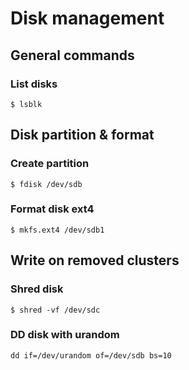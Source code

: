 # Disk management

## General commands

### List disks

```
$ lsblk
```

## Disk partition & format

### Create partition

```
$ fdisk /dev/sdb
```

### Format disk ext4

```
$ mkfs.ext4 /dev/sdb1
```

## Write on removed clusters

### Shred disk

```
$ shred -vf /dev/sdc
```

### DD disk with urandom

```
dd if=/dev/urandom of=/dev/sdb bs=10
```
